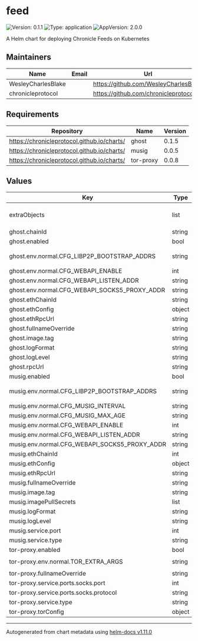# feed

![Version: 0.1.1](https://img.shields.io/badge/Version-0.1.1-informational?style=flat-square) ![Type: application](https://img.shields.io/badge/Type-application-informational?style=flat-square) ![AppVersion: 2.0.0](https://img.shields.io/badge/AppVersion-2.0.0-informational?style=flat-square)

A Helm chart for deploying Chronicle Feeds on Kubernetes

## Maintainers

| Name | Email | Url |
| ---- | ------ | --- |
| WesleyCharlesBlake |  | <https://github.com/WesleyCharlesBlake> |
| chronicleprotocol |  | <https://github.com/chronicleprotocol> |

## Requirements

| Repository | Name | Version |
|------------|------|---------|
| https://chronicleprotocol.github.io/charts/ | ghost | 0.1.5 |
| https://chronicleprotocol.github.io/charts/ | musig | 0.0.5 |
| https://chronicleprotocol.github.io/charts/ | tor-proxy | 0.0.8 |

## Values

| Key | Type | Default | Description |
|-----|------|---------|-------------|
| extraObjects | list | `[]` | Extra K8s manifests to deploy |
| ghost.chainId | string | `nil` |  |
| ghost.enabled | bool | `true` |  |
| ghost.env.normal.CFG_LIBP2P_BOOTSTRAP_ADDRS | string | `"/dns4/spire-bootstrap1.chroniclelabs.io/tcp/8000/p2p/12D3KooWFYkJ1SghY4KfAkZY9Exemqwnh4e4cmJPurrQ8iqy2wJG\n/dns4/spire-bootstrap2.chroniclelabs.io/tcp/8000/p2p/12D3KooWD7eojGbXT1LuqUZLoewRuhNzCE2xQVPHXNhAEJpiThYj"` |  |
| ghost.env.normal.CFG_WEBAPI_ENABLE | int | `1` |  |
| ghost.env.normal.CFG_WEBAPI_LISTEN_ADDR | string | `""` |  |
| ghost.env.normal.CFG_WEBAPI_SOCKS5_PROXY_ADDR | string | `"tor-proxy:9050"` |  |
| ghost.ethChainId | string | `nil` |  |
| ghost.ethConfig | object | `{}` |  |
| ghost.ethRpcUrl | string | `nil` |  |
| ghost.fullnameOverride | string | `"ghost"` |  |
| ghost.image.tag | string | `"0.15.0"` |  |
| ghost.logFormat | string | `nil` |  |
| ghost.logLevel | string | `nil` |  |
| ghost.rpcUrl | string | `nil` |  |
| musig.enabled | bool | `true` |  |
| musig.env.normal.CFG_LIBP2P_BOOTSTRAP_ADDRS | string | `"/dns4/spire-bootstrap1.chroniclelabs.io/tcp/8000/p2p/12D3KooWFYkJ1SghY4KfAkZY9Exemqwnh4e4cmJPurrQ8iqy2wJG\n/dns4/spire-bootstrap2.chroniclelabs.io/tcp/8000/p2p/12D3KooWD7eojGbXT1LuqUZLoewRuhNzCE2xQVPHXNhAEJpiThYj"` |  |
| musig.env.normal.CFG_MUSIG_INTERVAL | string | `"600"` |  |
| musig.env.normal.CFG_MUSIG_MAX_AGE | string | `"3600"` |  |
| musig.env.normal.CFG_WEBAPI_ENABLE | int | `1` |  |
| musig.env.normal.CFG_WEBAPI_LISTEN_ADDR | string | `":8080"` |  |
| musig.env.normal.CFG_WEBAPI_SOCKS5_PROXY_ADDR | string | `"tor-proxy:9050"` |  |
| musig.ethChainId | int | `1` |  |
| musig.ethConfig | object | `{}` |  |
| musig.ethRpcUrl | string | `nil` |  |
| musig.fullnameOverride | string | `"musig"` |  |
| musig.image.tag | string | `"0.4.0"` |  |
| musig.imagePullSecrets | list | `[]` |  |
| musig.logFormat | string | `nil` |  |
| musig.logLevel | string | `nil` |  |
| musig.service.port | int | `8080` |  |
| musig.service.type | string | `"ClusterIP"` |  |
| tor-proxy.enabled | bool | `true` |  |
| tor-proxy.env.normal.TOR_EXTRA_ARGS | string | `"SocksPort 0.0.0.0:9050\nHiddenServiceDir /var/lib/tor/hidden_services\nHiddenServicePort 8888 musig:8080\n"` |  |
| tor-proxy.fullnameOverride | string | `"tor-proxy"` |  |
| tor-proxy.service.ports.socks.port | int | `9050` |  |
| tor-proxy.service.ports.socks.protocol | string | `"TCP"` |  |
| tor-proxy.service.type | string | `"ClusterIP"` |  |
| tor-proxy.torConfig | object | `{}` |  |

----------------------------------------------
Autogenerated from chart metadata using [helm-docs v1.11.0](https://github.com/norwoodj/helm-docs/releases/v1.11.0)
